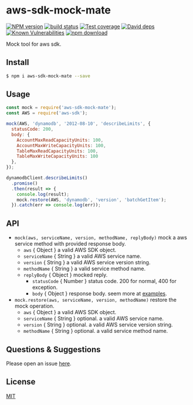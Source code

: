 # aws-sdk-mock-mate

[![NPM version][npm-image]][npm-url]
[![build status][travis-image]][travis-url]
[![Test coverage][codecov-image]][codecov-url]
[![David deps][david-image]][david-url]
[![Known Vulnerabilities][snyk-image]][snyk-url]
[![npm download][download-image]][download-url]

[npm-image]: https://img.shields.io/npm/v/aws-sdk-mock-mate.svg?style=flat-square
[npm-url]: https://npmjs.org/package/aws-sdk-mock-mate
[travis-image]: https://api.travis-ci.com/egg-aws/aws-sdk-mock-mate.svg
[travis-url]: https://travis-ci.com/egg-aws/aws-sdk-mock-mate
[codecov-image]: https://img.shields.io/codecov/c/github/egg-aws/aws-sdk-mock-mate.svg?style=flat-square
[codecov-url]: https://codecov.io/github/egg-aws/aws-sdk-mock-mate?branch=master
[david-image]: https://img.shields.io/david/egg-aws/aws-sdk-mock-mate.svg?style=flat-square
[david-url]: https://david-dm.org/egg-aws/aws-sdk-mock-mate
[snyk-image]: https://snyk.io/test/npm/aws-sdk-mock-mate/badge.svg?style=flat-square
[snyk-url]: https://snyk.io/test/npm/aws-sdk-mock-mate
[download-image]: https://img.shields.io/npm/dm/aws-sdk-mock-mate.svg?style=flat-square
[download-url]: https://npmjs.org/package/aws-sdk-mock-mate

Mock tool for aws sdk.

## Install

```bash
$ npm i aws-sdk-mock-mate --save
```

## Usage

```js
const mock = require('aws-sdk-mock-mate');
const AWS = require('aws-sdk');

mock(AWS, 'dynamodb', '2012-08-10', 'describeLimits', {
  statusCode: 200,
  body: {
    AccountMaxReadCapacityUnits: 100,
    AccountMaxWriteCapacityUnits: 100,
    TableMaxReadCapacityUnits: 100,
    TableMaxWriteCapacityUnits: 100
  },
});

dynamodbClient.describeLimits()
  .promise()
  .then(result => {
    console.log(result);
    mock.restore(AWS, 'dynamodb', 'version', 'batchGetItem');
  }).catch(err => console.log(err));

```

## API

- `mock(aws, serviceName, version, methodName, replyBody)` mock a aws service method with provided response body.
  - `aws` { Object } a valid AWS SDK object.
  - `serviceName` { String } a valid AWS service name.
  - `version` { String } a valid AWS service version string.
  - `methodName` { String } a valid service method name.
  - `replyBody` { Object } mocked reply.
    - `statusCode` { Number } status code. 200 for normal, 400 for exception.
    - `body` { Object } response body. seem more at [examples](https://github.com/aws/aws-sdk-js/blob/master/apis/dynamodb-2012-08-10.examples.json).
- `mock.restore(aws, serviceName, version, methodName)` restore the mock operation.
  - `aws` { Object } a valid AWS SDK object.
  - `serviceName` { String } optional. a valid AWS service name.
  - `version` { String } optional. a valid AWS service version string.
  - `methodName` { String } optional. a valid service method name.

## Questions & Suggestions

Please open an issue [here](https://github.com/egg-aws/aws-sdk-mock-mate/issues).

## License

[MIT](LICENSE)
